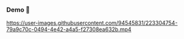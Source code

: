 ### Demo 📸

https://user-images.githubusercontent.com/94545831/223304754-79a9c70c-0494-4e42-a4a5-f27308ea632b.mp4

